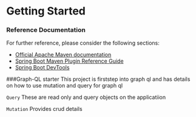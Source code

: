 # Getting Started

### Reference Documentation
For further reference, please consider the following sections:

* [Official Apache Maven documentation](https://maven.apache.org/guides/index.html)
* [Spring Boot Maven Plugin Reference Guide](https://docs.spring.io/spring-boot/docs/2.1.7.RELEASE/maven-plugin/)
* [Spring Boot DevTools](https://docs.spring.io/spring-boot/docs/{bootVersion}/reference/htmlsingle/#using-boot-devtools)

###Graph-QL starter
This project is firststep into graph ql and has details on how to use mutation and query for graph ql

```Query```
These are read only and query objects on the applicatiion

``Mutation``
Provides crud details


